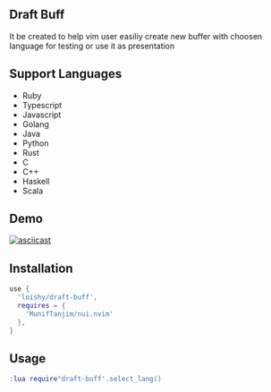 ## Draft Buff
It be created to help vim user easiliy create new buffer with choosen language for testing or use it as presentation

## Support Languages
- Ruby
- Typescript
- Javascript
- Golang
- Java
- Python
- Rust
- C
- C++
- Haskell
- Scala

## Demo
[![asciicast](https://asciinema.org/a/ze3pHhThileq7uZE5KLyeWCc4.svg)](https://asciinema.org/a/ze3pHhThileq7uZE5KLyeWCc4)

## Installation

```lua
use {
  'loishy/draft-buff',
  requires = {
    'MunifTanjim/nui.nvim'
  },
}
```

## Usage

```lua
:lua require"draft-buff'.select_lang()
```
